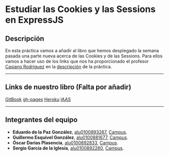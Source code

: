 # Estudiar las Cookies y las Sessions en ExpressJS

## Descripción

En esta práctica vamos a añadir al libro que hemos desplegado la semana pasada una parte nueva acerca de las Cookies y de las Sessions. Para ellos vamos a hacer uso de los links que nos ha proporcionado el profesor [Casiano Rodríguez](https://campusvirtual.ull.es/1617/user/view.php?id=717&course=1148) en la [descripción](https://casianorodriguezleon.gitbooks.io/ull-esit-1617/content/practicas/practicalearningcookies.html) de la práctica.

---
## Links de nuestro libro (Falta por añadir)

[GitBook]()
[gh-pages]()
[Heroku]()
[IAAS]()

---
## Integrantes del equipo

* **Eduardo de la Paz González**, [alu0100893267](https://alu0100893267.github.io), [Campus](https://campusvirtual.ull.es/1617/user/view.php?id=9458&course=1148).
* **Guillermo Esquivel González**, [alu0100881677](https://alu0100881677.github.io), [Campus](https://campusvirtual.ull.es/1617/user/view.php?id=9445&course=1148).
* **Óscar Darias Plasencia**, [alu0100892833](https://alu0100892833.github.io), [Campus](https://campusvirtual.ull.es/1617/user/view.php?id=9441&course=1148).
* **Sergio García de la Iglesia**, [alu0100892260](https://sergiogarciadli.github.io), [Campus](https://campusvirtual.ull.es/1617/user/view.php?id=9446&course=1148).
